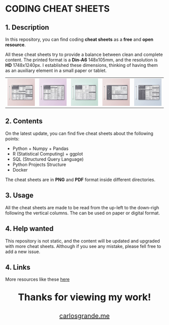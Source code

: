 # CODING CHEAT SHEETS



## 1. Description

In this repository, you can find coding **cheat sheets** as a **free** and **open resource**. 

All these cheat sheets try to provide a balance between clean and complete content. The printed format is a **Din-A6** 148x105mm, and the resolution is **HD** 1748x1240px. I established these dimensions, thinking of having them as an auxiliary element in a small paper or tablet.

<table>
    <tr>
        <td><img src="Mockups/Cheatsheet_Python_Mockup.jpg"></td>
        <td><img src="Mockups/Cheatsheet_R_Mockup.jpg"></td>
        <td><img src="Mockups/Cheatsheet_SQL_Mockup.jpg"></td>
        <td><img src="Mockups/Cheatsheet_PythonStructure_Mockup.jpg"></td>
        <td><img src="Mockups/Cheatsheet_Docker_Mockup.jpg"></td>
    </tr>
</table>

## 2. Contents

On the latest update, you can find five cheat sheets about the following points:

- Python + Numpy + Pandas
- R (Statistical Computing) + ggplot
- SQL (Structured Query Language)
- Python Projects Structure
- Docker

The cheat sheets are in **PNG** and **PDF** format inside different directories.

## 3. Usage

All the cheat sheets are made to be read from the up-left to the down-righ following the vertical columns. The can be used on paper or digital format.

## 4. Help wanted

This repository is not static, and the content will be updated and upgraded with more cheat sheets. Although if you see any mistake, please fell free to add a new issue.

## 4. Links

More resources like these [here](https://carlosgrande.me/)



<p style="font-size:30px; text-align:center; font-weight:bold">Thanks for viewing my work!</p>

<p style="font-size:20px; text-align:center"><a href="https://carlosgrande.me/">carlosgrande.me</a></p>



